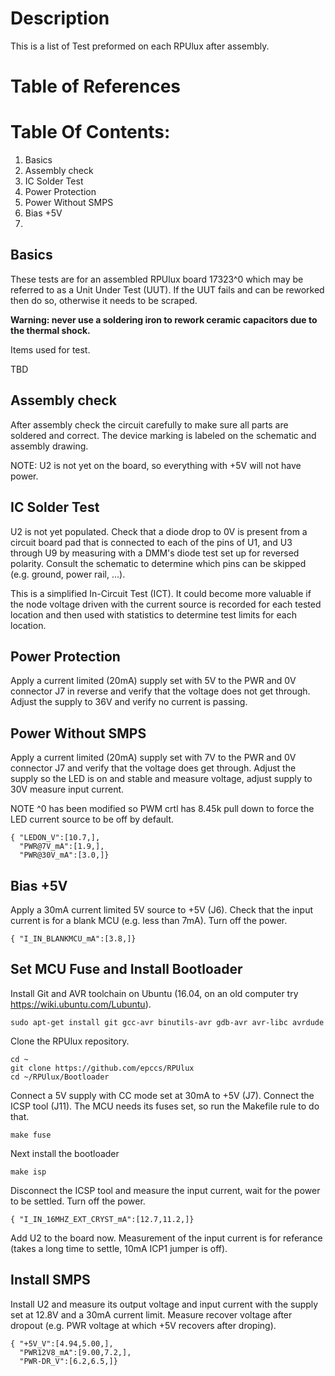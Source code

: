 # Description

This is a list of Test preformed on each RPUlux after assembly.

# Table of References


# Table Of Contents:

1. Basics
2. Assembly check
3. IC Solder Test
4. Power Protection
5. Power Without SMPS
6. Bias +5V
7. 

## Basics

These tests are for an assembled RPUlux board 17323^0 which may be referred to as a Unit Under Test (UUT). If the UUT fails and can be reworked then do so, otherwise it needs to be scraped. 

**Warning: never use a soldering iron to rework ceramic capacitors due to the thermal shock.**
    
Items used for test.

TBD


## Assembly check

After assembly check the circuit carefully to make sure all parts are soldered and correct. The device marking is labeled on the schematic and assembly drawing.
    
NOTE: U2 is not yet on the board, so everything with +5V will not have power.


## IC Solder Test

U2 is not yet populated. Check that a diode drop to 0V is present from a circuit board pad that is connected to each of the pins of U1, and U3 through U9 by measuring with a DMM's diode test set up for reversed polarity. Consult the schematic to determine which pins can be skipped (e.g. ground, power rail, ...).

This is a simplified In-Circuit Test (ICT). It could become more valuable if the node voltage driven with the current source is recorded for each tested location and then used with statistics to determine test limits for each location. 


## Power Protection

Apply a current limited (20mA) supply set with 5V to the PWR and 0V connector J7 in reverse and verify that the voltage does not get through. Adjust the supply to 36V and verify no current is passing.


## Power Without SMPS

Apply a current limited (20mA) supply set with 7V to the PWR and 0V connector J7 and verify that the voltage does get through. Adjust the supply so the LED is on and stable and measure voltage, adjust supply to 30V measure input current. 

NOTE ^0 has been modified so PWM crtl has 8.45k pull down to force the LED current source to be off by default.

```
{ "LEDON_V":[10.7,],
  "PWR@7V_mA":[1.9,],
  "PWR@30V_mA":[3.0,]}
```


## Bias +5V

Apply a 30mA current limited 5V source to +5V (J6). Check that the input current is for a blank MCU (e.g. less than 7mA). Turn off the power.

```
{ "I_IN_BLANKMCU_mA":[3.8,]}
```

## Set MCU Fuse and Install Bootloader

Install Git and AVR toolchain on Ubuntu (16.04, on an old computer try https://wiki.ubuntu.com/Lubuntu). 

```
sudo apt-get install git gcc-avr binutils-avr gdb-avr avr-libc avrdude
```

Clone the RPUlux repository.

```
cd ~
git clone https://github.com/epccs/RPUlux
cd ~/RPUlux/Bootloader
```

Connect a 5V supply with CC mode set at 30mA to +5V (J7). Connect the ICSP tool (J11). The MCU needs its fuses set, so run the Makefile rule to do that. 

```
make fuse
```

Next install the bootloader

```
make isp
```

Disconnect the ICSP tool and measure the input current, wait for the power to be settled. Turn off the power.

```
{ "I_IN_16MHZ_EXT_CRYST_mA":[12.7,11.2,]}
```

Add U2 to the board now. Measurement of the input current is for referance (takes a long time to settle, 10mA ICP1 jumper is off).


## Install SMPS

Install U2 and measure its output voltage and input current with the supply set at 12.8V and a 30mA current limit. Measure recover voltage after dropout (e.g. PWR voltage at which +5V recovers after droping).

```
{ "+5V_V":[4.94,5.00,],
  "PWR12V8_mA":[9.00,7.2,],
  "PWR-DR_V":[6.2,6.5,]}
```


